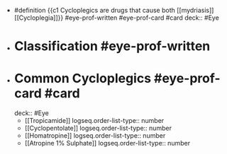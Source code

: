 - #definition {{c1 Cycloplegics are drugs that cause both [[mydriasis]] [[Cycloplegia]]}}  #eye-prof-written #eye-prof-card #card
  deck:: #Eye
- # Classification #eye-prof-written
- # Common Cycloplegics #eye-prof-card #card
  deck:: #Eye
	- [[Tropicamide]]
	  logseq.order-list-type:: number
	- [[Cyclopentolate]]
	  logseq.order-list-type:: number
	- [[Homatropine]]
	  logseq.order-list-type:: number
	- [[Atropine 1% Sulphate]]
	  logseq.order-list-type:: number